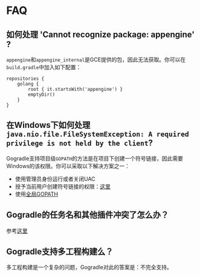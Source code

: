 # FAQ

## 如何处理 'Cannot recognize package: appengine' ?

`appengine`和`appengine_internal`是GCE提供的包，因此无法获取。你可以在`build.gradle`中加入如下配置：

```
repositories {
    golang {
        root { it.startsWith('appengine') }
        emptyDir()
    }
}
```

## 在Windows下如何处理`java.nio.file.FileSystemException: A required privilege is not held by the client`?

Gogradle支持项目级`GOPATH`的方法是在项目下创建一个符号链接，因此需要Windows的该权限。你可以采取以下解决方案之一：

- 使用管理员身份运行或者关闭UAC
- 授予当前用户创建符号链接的权限：[这里](https://stackoverflow.com/questions/23217460/how-to-create-soft-symbolic-link-using-java-nio-files)
- 使用[全局GOPATH](https://golang.org/doc/code.html#Workspaces)


## Gogradle的任务名和其他插件冲突了怎么办？

参考[这里](https://github.com/gogradle/gogradle/blob/master/docs/tasks-cn.md#任务名冲突)

## Gogradle支持多工程构建么？

多工程构建是一个复杂的问题，Gogradle对此的答案是：不完全支持。
